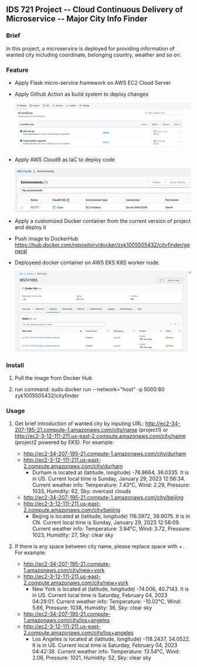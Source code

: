 ## IDS 721 Project -- Cloud Continuous Delivery of Microservice -- Major City Info Finder



### Brief

In this project, a microservice is deployed for providing information of wanted city including coordinate, belonging country, weather and so on. 

### Feature

* Apply Flask micro-service framework on AWS EC2 Cloud Server

* Apply Github Action as build system to deploy changes

  ![image-20230120170454539](README.assets/image-20230120170454539.png)

* Apply AWS Cloud9 as IaC to deploy code

  <img src="README.assets/image-20230120170354341.png" alt="image-20230120170354341" style="zoom:50%;" />
  
* Apply a customized Docker container from the current version of project and deploy it

* Push image to DockerHub https://hub.docker.com/repository/docker/zyk1005505432/cityfinder/general

* Deployeed docker container on AWS EKS K8S worker node. 

  ![image-20230216214611409](./README.assets/image-20230216214611409.png)

### Install
1. Pull the image from Docker Hub

2. run command: sudo docker run --network="host" -p 5000:80 zyk1005505432/cityfinder

### Usage

1. Get brief introduction of wanted city by inputing URL: http://ec2-34-207-195-21.compute-1.amazonaws.com/city/name (project1) or http://ec2-3-12-111-211.us-east-2.compute.amazonaws.com/city/name (project2 powered by EKS). For example:
   * http://ec2-34-207-195-21.compute-1.amazonaws.com/city/durham
   * http://ec2-3-12-111-211.us-east-2.compute.amazonaws.com/city/durham
     * Durham is located at (latitude, longitude) -78.8664, 36.0335. It is in US. Current local time is Sunday, January 29, 2023 12:56:34. Current weather info: Temperature: 7.43°C, Wind: 2.29, Pressure: 1033, Humidity: 62, Sky: overcast clouds
   * http://ec2-34-207-195-21.compute-1.amazonaws.com/city/beijing
   * http://ec2-3-12-111-211.us-east-2.compute.amazonaws.com/city/beijing
     * Beijing is located at (latitude, longitude) 116.3972, 39.9075. It is in CN. Current local time is Sunday, January 29, 2023 12:58:09. Current weather info: Temperature: 3.94°C, Wind: 3.72, Pressure: 1023, Humidity: 27, Sky: clear sky

2. If there is any space between city name, please replace space with +. For example:
   * http://ec2-34-207-195-21.compute-1.amazonaws.com/city/new+york
   * http://ec2-3-12-111-211.us-east-2.compute.amazonaws.com/city/new+york
     * New York is located at (latitude, longitude) -74.006, 40.7143. It is in US. Current local time is Saturday, February 04, 2023 04:29:01. Current weather info: Temperature: -10.02°C, Wind: 5.66, Pressure: 1038, Humidity: 36, Sky: clear sky
   * http://ec2-34-207-195-21.compute-1.amazonaws.com/city/los+angeles
   * http://ec2-3-12-111-211.us-east-2.compute.amazonaws.com/city/los+angeles
     * Los Angeles is located at (latitude, longitude) -118.2437, 34.0522. It is in US. Current local time is Saturday, February 04, 2023 04:42:38. Current weather info: Temperature: 13.54°C, Wind: 2.06, Pressure: 1021, Humidity: 52, Sky: clear sky
